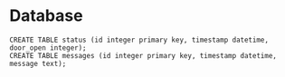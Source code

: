 # Database
    
    CREATE TABLE status (id integer primary key, timestamp datetime, door_open integer);
    CREATE TABLE messages (id integer primary key, timestamp datetime, message text);

